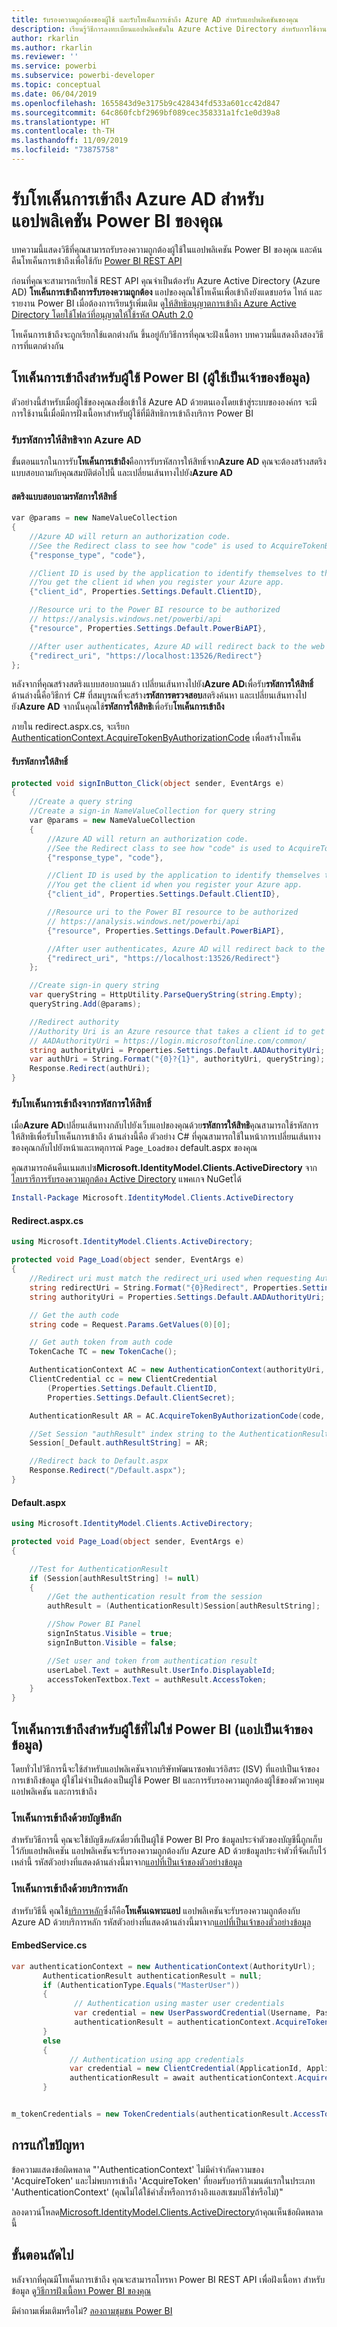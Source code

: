 ```yaml
---
title: รับรองความถูกต้องของผู้ใช้ และรับโทเค็นการเข้าถึง Azure AD สำหรับแอปพลิเคชันของคุณ
description: เรียนรู้วิธีการลงทะเบียนแอปพลิเคชันใน Azure Active Directory สำหรับการใช้งานด้วยการฝังเนื้อหา Power BI
author: rkarlin
ms.author: rkarlin
ms.reviewer: ''
ms.service: powerbi
ms.subservice: powerbi-developer
ms.topic: conceptual
ms.date: 06/04/2019
ms.openlocfilehash: 1655843d9e3175b9c428434fd533a601cc42d847
ms.sourcegitcommit: 64c860fcbf2969bf089cec358331a1fc1e0d39a8
ms.translationtype: HT
ms.contentlocale: th-TH
ms.lasthandoff: 11/09/2019
ms.locfileid: "73875758"
---
```

# <a name="get-an-azure-ad-access-token-for-your-power-bi-application"></a>รับโทเค็นการเข้าถึง Azure AD สำหรับแอปพลิเคชัน Power BI ของคุณ

บทความนี้แสดงวิธีที่คุณสามารถรับรองความถูกต้องผู้ใช้ในแอปพลิเคชัน Power BI ของคุณ และค้นคืนโทเค็นการเข้าถึงเพื่อใช้กับ [Power BI REST API](https://docs.microsoft.com/rest/api/power-bi/)

ก่อนที่คุณจะสามารถเรียกใช้ REST API คุณจำเป็นต้องรับ Azure Active Directory (Azure AD) **โทเค็นการเข้าถึงการรับรองความถูกต้อง** แอปของคุณใช้โทเค็นเพื่อเข้าถึงยังแดชบอร์ด ไทล์ และรายงาน Power BI เมื่อต้องการเรียนรู้เพิ่มเติม ดู[ให้สิทธิอนุญาตการเข้าถึง Azure Active Directory โดยใช้โฟลว์ที่อนุญาตให้ใช้รหัส OAuth 2.0](https://docs.microsoft.com/azure/active-directory/develop/v1-protocols-oauth-code)

โทเค็นการเข้าถึงจะถูกเรียกใช้แตกต่างกัน ขึ้นอยู่กับวิธีการที่คุณจะฝังเนื้อหา บทความนี้แสดงถึงสองวิธีการที่แตกต่างกัน

## <a name="access-token-for-power-bi-users-user-owns-data"></a>โทเค็นการเข้าถึงสำหรับผู้ใช้ Power BI (ผู้ใช้เป็นเจ้าของข้อมูล)

ตัวอย่างนี้สำหรับเมื่อผู้ใช้ของคุณลงชื่อเข้าใช้ Azure AD ด้วยตนเองโดยเข้าสู่ระบบขององค์กร จะมีการใช้งานนี้เมื่อมีการฝังเนื้อหาสำหรับผู้ใช้ที่มีสิทธิการเข้าถึงบริการ Power BI

### <a name="get-an-azure-ad-authorization-code"></a>รับรหัสการให้สิทธิจาก Azure AD

ขั้นตอนแรกในการรับ**โทเค็นการเข้าถึง**คือการรับรหัสการให้สิทธิ์จาก**Azure AD** คุณจะต้องสร้างสตริงแบบสอบถามกับคุณสมบัติต่อไปนี้ และเปลี่ยนเส้นทางไปยัง**Azure AD**

#### <a name="authorization-code-query-string"></a>สตริงแบบสอบถามรหัสการให้สิทธิ์

```csharp
var @params = new NameValueCollection
{
    //Azure AD will return an authorization code. 
    //See the Redirect class to see how "code" is used to AcquireTokenByAuthorizationCode
    {"response_type", "code"},

    //Client ID is used by the application to identify themselves to the users that they are requesting permissions from.
    //You get the client id when you register your Azure app.
    {"client_id", Properties.Settings.Default.ClientID},

    //Resource uri to the Power BI resource to be authorized
    // https://analysis.windows.net/powerbi/api
    {"resource", Properties.Settings.Default.PowerBiAPI},

    //After user authenticates, Azure AD will redirect back to the web app
    {"redirect_uri", "https://localhost:13526/Redirect"}
};
```

หลังจากที่คุณสร้างสตริงแบบสอบถามแล้ว เปลี่ยนเส้นทางไปยัง**Azure AD**เพื่อรับ**รหัสการให้สิทธิ์**  ด้านล่างนี้คือวิธีการ์ C# ที่สมบูรณที่จะสร้าง**รหัสการตรวจสอบ**สตริงค้นหา และเปลี่ยนเส้นทางไปยัง**Azure AD** จากนั้นคุณใช้**รหัสการให้สิทธิ**เพื่อรับ**โทเค็นการเข้าถึง**

ภายใน redirect.aspx.cs, จะเรียก [AuthenticationContext.AcquireTokenByAuthorizationCode](https://docs.microsoft.com/dotnet/api/microsoft.identitymodel.clients.activedirectory.authenticationcontext.acquiretokenbyauthorizationcodeasync?view=azure-dotnet#Microsoft_IdentityModel_Clients_ActiveDirectory_AuthenticationContext_AcquireTokenByAuthorizationCodeAsync_System_String_System_Uri_Microsoft_IdentityModel_Clients_ActiveDirectory_ClientCredential_System_String_) เพื่อสร้างโทเค็น

#### <a name="get-authorization-code"></a>รับรหัสการให้สิทธิ์

```csharp
protected void signInButton_Click(object sender, EventArgs e)
{
    //Create a query string
    //Create a sign-in NameValueCollection for query string
    var @params = new NameValueCollection
    {
        //Azure AD will return an authorization code. 
        //See the Redirect class to see how "code" is used to AcquireTokenByAuthorizationCode
        {"response_type", "code"},

        //Client ID is used by the application to identify themselves to the users that they are requesting permissions from. 
        //You get the client id when you register your Azure app.
        {"client_id", Properties.Settings.Default.ClientID},

        //Resource uri to the Power BI resource to be authorized
        // https://analysis.windows.net/powerbi/api
        {"resource", Properties.Settings.Default.PowerBiAPI},

        //After user authenticates, Azure AD will redirect back to the web app
        {"redirect_uri", "https://localhost:13526/Redirect"}
    };

    //Create sign-in query string
    var queryString = HttpUtility.ParseQueryString(string.Empty);
    queryString.Add(@params);

    //Redirect authority
    //Authority Uri is an Azure resource that takes a client id to get an Access token
    // AADAuthorityUri = https://login.microsoftonline.com/common/
    string authorityUri = Properties.Settings.Default.AADAuthorityUri;
    var authUri = String.Format("{0}?{1}", authorityUri, queryString);
    Response.Redirect(authUri);
}
```

### <a name="get-an-access-token-from-authorization-code"></a>รับโทเค็นการเข้าถึงจากรหัสการให้สิทธิ์

เมื่อ**Azure AD**เปลี่ยนเส้นทางกลับไปยังเว็บแอปของคุณด้วย**รหัสการให้สิทธิ**คุณสามารถใช้รหัสการให้สิทธิเพื่อรับโทเค็นการเข้าถึง ด้านล่างนี้คือ ตัวอย่าง C# ที่คุณสามารถใช้ในหน้าการเปลี่ยนเส้นทางของคุณกลับไปยังหน้าและเหตุการณ์ `Page_Load`ของ default.aspx ของคุณ

คุณสามารถค้นคืนเนมสเปซ**Microsoft.IdentityModel.Clients.ActiveDirectory** จาก [ไลบรารีการรับรองความถูกต้อง Active Directory](https://www.nuget.org/packages/Microsoft.IdentityModel.Clients.ActiveDirectory/) แพคเกจ NuGetได้

```powershell
Install-Package Microsoft.IdentityModel.Clients.ActiveDirectory
```

#### <a name="redirectaspxcs"></a>Redirect.aspx.cs

```csharp
using Microsoft.IdentityModel.Clients.ActiveDirectory;

protected void Page_Load(object sender, EventArgs e)
{
    //Redirect uri must match the redirect_uri used when requesting Authorization code.
    string redirectUri = String.Format("{0}Redirect", Properties.Settings.Default.RedirectUrl);
    string authorityUri = Properties.Settings.Default.AADAuthorityUri;

    // Get the auth code
    string code = Request.Params.GetValues(0)[0];

    // Get auth token from auth code
    TokenCache TC = new TokenCache();

    AuthenticationContext AC = new AuthenticationContext(authorityUri, TC);
    ClientCredential cc = new ClientCredential
        (Properties.Settings.Default.ClientID,
        Properties.Settings.Default.ClientSecret);

    AuthenticationResult AR = AC.AcquireTokenByAuthorizationCode(code, new Uri(redirectUri), cc);

    //Set Session "authResult" index string to the AuthenticationResult
    Session[_Default.authResultString] = AR;

    //Redirect back to Default.aspx
    Response.Redirect("/Default.aspx");
}
```

#### <a name="defaultaspx"></a>Default.aspx

```csharp
using Microsoft.IdentityModel.Clients.ActiveDirectory;

protected void Page_Load(object sender, EventArgs e)
{

    //Test for AuthenticationResult
    if (Session[authResultString] != null)
    {
        //Get the authentication result from the session
        authResult = (AuthenticationResult)Session[authResultString];

        //Show Power BI Panel
        signInStatus.Visible = true;
        signInButton.Visible = false;

        //Set user and token from authentication result
        userLabel.Text = authResult.UserInfo.DisplayableId;
        accessTokenTextbox.Text = authResult.AccessToken;
    }
}
```

## <a name="access-token-for-non-power-bi-users-app-owns-data"></a>โทเค็นการเข้าถึงสำหรับผู้ใช้ที่ไม่ใช่ Power BI (แอปเป็นเจ้าของข้อมูล)

โดยทั่วไปวิธีการนี้จะใช้สำหรับแอปพลิเคชันจากบริษัทพัฒนาซอฟแวร์อิสระ (ISV) ที่แอปเป็นเจ้าของการเข้าถึงข้อมูล ผู้ใช้ไม่จำเป็นต้องเป็นผู้ใช้ Power BI และการรับรองความถูกต้องผู้ใช้ของตัวควบคุมแอปพลิเคชัน และการเข้าถึง

### <a name="access-token-with-a-master-account"></a>โทเค็นการเข้าถึงด้วยบัญชีหลัก

สำหรับวิธีการนี้ คุณจะใช้บัญชี*หลัก*เดี่ยวที่เป็นผู้ใช้ Power BI Pro ข้อมูลประจำตัวของบัญชีนี้ถูกเก็บไว้กับแอปพลิเคชัน แอปพลิเคชันจะรับรองความถูกต้องกับ Azure AD ด้วยข้อมูลประจำตัวที่จัดเก็บไว้เหล่านี้ รหัสตัวอย่างที่แสดงด้านล่างนี้มาจาก[แอปที่เป็นเจ้าของตัวอย่างข้อมูล](https://github.com/guyinacube/PowerBI-Developer-Samples)

### <a name="access-token-with-service-principal"></a>โทเค็นการเข้าถึงด้วยบริการหลัก

สำหรับวิธีนี้ คุณใช้[บริการหลัก](embed-service-principal.md)ซึ่งก็คือ**โทเค็นเฉพาะแอป** แอปพลิเคชันจะรับรองความถูกต้องกับ Azure AD ด้วยบริการหลัก รหัสตัวอย่างที่แสดงด้านล่างนี้มาจาก[แอปที่เป็นเจ้าของตัวอย่างข้อมูล](https://github.com/guyinacube/PowerBI-Developer-Samples)

#### <a name="embedservicecs"></a>EmbedService.cs

```csharp
var authenticationContext = new AuthenticationContext(AuthorityUrl);
       AuthenticationResult authenticationResult = null;
       if (AuthenticationType.Equals("MasterUser"))
       {
              // Authentication using master user credentials
              var credential = new UserPasswordCredential(Username, Password);
              authenticationResult = authenticationContext.AcquireTokenAsync(ResourceUrl, ApplicationId, credential).Result;
       }
       else
       {
             // Authentication using app credentials
             var credential = new ClientCredential(ApplicationId, ApplicationSecret);
             authenticationResult = await authenticationContext.AcquireTokenAsync(ResourceUrl, credential);
       }


m_tokenCredentials = new TokenCredentials(authenticationResult.AccessToken, "Bearer");
```

## <a name="troubleshoot"></a>การแก้ไขปัญหา

ข้อความแสดงข้อผิดพลาด "'AuthenticationContext' ไม่มีคำจำกัดความของ 'AcquireToken' และไม่พบการเข้าถึง 'AcquireToken' ที่ยอมรับอาร์กิวเมนต์แรกในประเภท 'AuthenticationContext' (คุณไม่ได้ใช้คำสั่งหรือการอ้างอิงแอสเซมบลีใช่หรือไม่)"

   ลองดาวน์โหลด[Microsoft.IdentityModel.Clients.ActiveDirectory](https://www.nuget.org/packages/Microsoft.IdentityModel.Clients.ActiveDirectory/2.22.302111727)ถ้าคุณเห็นข้อผิดพลาดนี้

## <a name="next-steps"></a>ขั้นตอนถัดไป

หลังจากที่คุณมีโทเค็นการเข้าถึง คุณจะสามารถโทรหา Power BI REST API เพื่อฝังเนื้อหา สำหรับข้อมูล ดู[วิธีการฝังเนื้อหา Power BI ของคุณ](embed-sample-for-customers.md#embed-content-within-your-application)

มีคำถามเพิ่มเติมหรือไม่? [ลองถามชุมชน Power BI](https://community.powerbi.com/)
